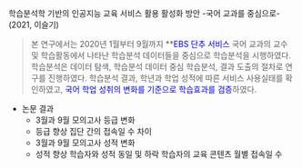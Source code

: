 학습분석학 기반의 인공지능 교육 서비스 활용 활성화 방안 -국어 교과를 중심으로- (2021, 이슬기)
>본 연구에서는 2020년 1월부터 9월까지  **<span style="color:blue">EBS 단추 서비스 </span>국어 교과의 교수 및 학습활동에서 나타난 학습분석 데이터들을 중심으로 학습분석을 시행하였다. 학습분석은 데이터 탐색, 학습분석 데이터 중심 학습분석, 결과 도출의 절차로 연구를 진행하였다. 학습분석 결과, 학년과 학업 성적에 따른 서비스 사용실태를 확인하였고,  <span style="color:blue">국어 학업 성취의 변화를 기준으로 학습효과를 검증</span>하였다. 

+ 논문 결과  
    + 3월과 9월 모의고사 등급 변화
     - 등급 향상 집단 간의 접속일 수 차이
     - 3월과 9월 모의고사 성적 변화
     - 성적 향상 학습자와 성적 동일 및 하락 학습자의 교육 콘텐츠 월별 접속일 수